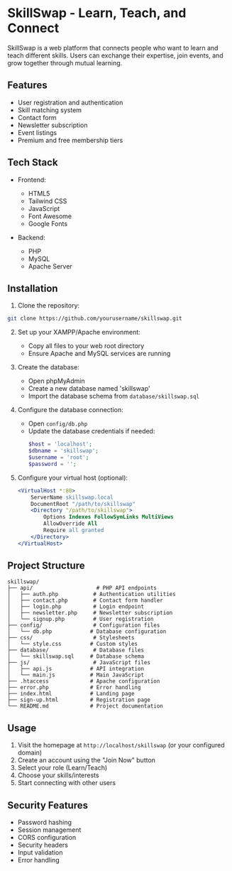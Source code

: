 # SkillSwap - Learn, Teach, and Connect

SkillSwap is a web platform that connects people who want to learn and teach different skills. Users can exchange their expertise, join events, and grow together through mutual learning.

## Features

- User registration and authentication
- Skill matching system
- Contact form
- Newsletter subscription
- Event listings
- Premium and free membership tiers

## Tech Stack

- Frontend:
  - HTML5
  - Tailwind CSS
  - JavaScript
  - Font Awesome
  - Google Fonts

- Backend:
  - PHP
  - MySQL
  - Apache Server

## Installation

1. Clone the repository:
```bash
git clone https://github.com/yourusername/skillswap.git
```

2. Set up your XAMPP/Apache environment:
   - Copy all files to your web root directory
   - Ensure Apache and MySQL services are running

3. Create the database:
   - Open phpMyAdmin
   - Create a new database named 'skillswap'
   - Import the database schema from `database/skillswap.sql`

4. Configure the database connection:
   - Open `config/db.php`
   - Update the database credentials if needed:
     ```php
     $host = 'localhost';
     $dbname = 'skillswap';
     $username = 'root';
     $password = '';
     ```

5. Configure your virtual host (optional):
   ```apache
   <VirtualHost *:80>
       ServerName skillswap.local
       DocumentRoot "/path/to/skillswap"
       <Directory "/path/to/skillswap">
           Options Indexes FollowSymLinks MultiViews
           AllowOverride All
           Require all granted
       </Directory>
   </VirtualHost>
   ```

## Project Structure

```
skillswap/
├── api/                    # PHP API endpoints
│   ├── auth.php           # Authentication utilities
│   ├── contact.php        # Contact form handler
│   ├── login.php          # Login endpoint
│   ├── newsletter.php     # Newsletter subscription
│   └── signup.php         # User registration
├── config/                # Configuration files
│   └── db.php            # Database configuration
├── css/                   # Stylesheets
│   └── style.css         # Custom styles
├── database/              # Database files
│   └── skillswap.sql     # Database schema
├── js/                    # JavaScript files
│   ├── api.js            # API integration
│   └── main.js           # Main JavaScript
├── .htaccess             # Apache configuration
├── error.php             # Error handling
├── index.html            # Landing page
├── sign-up.html          # Registration page
└── README.md             # Project documentation
```

## Usage

1. Visit the homepage at `http://localhost/skillswap` (or your configured domain)
2. Create an account using the "Join Now" button
3. Select your role (Learn/Teach)
4. Choose your skills/interests
5. Start connecting with other users

## Security Features

- Password hashing
- Session management
- CORS configuration
- Security headers
- Input validation
- Error handling
